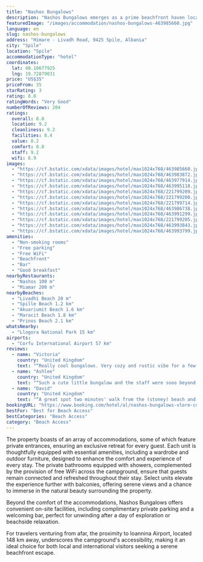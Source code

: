 ```yaml
---
title: "Nashos Bungalows"
description: "Nashos Bungalows emerges as a prime beachfront haven located in the serene Spile, just moments away from the pristine shores of Livadhi Beach."
featuredImage: "/images/accommodation/nashos-bungalows-463985660.jpg"
language: en
slug: nashos-bungalows
address: "Himare - Livadh Road, 9425 Spile, Albania"
city: "Spile"
location: "Spile"
accommodationType: "hotel"
coordinates:
  lat: 40.10677925
  lng: 19.72879031
price: "US$35"
priceFrom: 35
starRating: 3
rating: 8.8
ratingWords: "Very Good"
numberOfReviews: 204
ratings:
  overall: 8.8
  location: 9.2
  cleanliness: 9.2
  facilities: 8.4
  value: 8.2
  comfort: 8.8
  staff: 9.2
  wifi: 8.9
images:
  - "https://cf.bstatic.com/xdata/images/hotel/max1024x768/463985660.jpg?k=cc9bf2028c9cb0fc993cd9dff3c5de92c4889a29196f986954eb739faa4ef2c5&o=&hp=1"
  - "https://cf.bstatic.com/xdata/images/hotel/max1024x768/463983872.jpg?k=cc3adae73c6f4ef8faa8a3cdb47675fb550b868f5548a94a504b7bd9b9ca073c&o=&hp=1"
  - "https://cf.bstatic.com/xdata/images/hotel/max1024x768/463977914.jpg?k=eb7740813a686c65d3bbdc5c1a3e432ad9b74b06dc8c53f746a48e57923f5960&o=&hp=1"
  - "https://cf.bstatic.com/xdata/images/hotel/max1024x768/463995118.jpg?k=6c75df6c264994419c7bb727ffa82452f5e3cff8ad59b954b4a2f2271986e80a&o=&hp=1"
  - "https://cf.bstatic.com/xdata/images/hotel/max1024x768/221799209.jpg?k=434fc2e93d409ae9c4931e69df9e4df74e052c05a5e41f7f8fef90104ee34395&o=&hp=1"
  - "https://cf.bstatic.com/xdata/images/hotel/max1024x768/221799200.jpg?k=3f9ff9b48fbd99a701df00836524b486a007c2602a08fcc86ba696a1b86bf369&o=&hp=1"
  - "https://cf.bstatic.com/xdata/images/hotel/max1024x768/221799714.jpg?k=12b1e2d13b4f4f35f2cef259331be41ae5dece2310d0ac55caf74f4fa617242e&o=&hp=1"
  - "https://cf.bstatic.com/xdata/images/hotel/max1024x768/463986738.jpg?k=5e556bf08efe2d1739c232b2d13fa94692c20fd1be2dd9272d1141cfcb900f62&o=&hp=1"
  - "https://cf.bstatic.com/xdata/images/hotel/max1024x768/463991299.jpg?k=0b1ba1fbfcfde4f261bd051841886d4fa3f1d5ca9e81bb4719904e1eca0f71c5&o=&hp=1"
  - "https://cf.bstatic.com/xdata/images/hotel/max1024x768/221799205.jpg?k=1711520d8ef96458900a88bad002f01e7384a8ed4963a0141d604e623706abea&o=&hp=1"
  - "https://cf.bstatic.com/xdata/images/hotel/max1024x768/463993843.jpg?k=959b110e646a015a309f00eb288d8679c3579d51c051113a0214d57c1f84b7b9&o=&hp=1"
  - "https://cf.bstatic.com/xdata/images/hotel/max1024x768/463993799.jpg?k=a72c7b3b49122fbc31deeba16d156e4bc2fd01b948171eb2d9fbf408fcb8a182&o=&hp=1"
amenities:
  - "Non-smoking rooms"
  - "Free parking"
  - "Free WiFi"
  - "Beachfront"
  - "Bar"
  - "Good breakfast"
nearbyRestaurants:
  - "Nashos 100 m"
  - "Miamar 200 m"
nearbyBeaches:
  - "Livadhi Beach 20 m"
  - "Spille Beach 1.2 km"
  - "Akuariumit Beach 1.6 km"
  - "Maracit Beach 1.8 km"
  - "Prinos Beach 2.1 km"
whatsNearby:
  - "Llogora National Park 15 km"
airports:
  - "Corfu International Airport 57 km"
reviews:
  - name: "Victoria"
    country: "United Kingdom"
    text: "“Really cool bungalows. Very cozy and rustic vibe for a few days. Nice view. Comfortable/spacious room. Great for a chilled vacation with friends.”"
  - name: "Ashlee"
    country: "United Kingdom"
    text: "“Such a cute little bungalow and the staff were sooo beyond friendly!”"
  - name: "David"
    country: "United Kingdom"
    text: "“A great spot two minutes' walk from the (stoney) beach and similarly from bars and restaurants. We had a two-floor 'bungalow' and found it comfortable and practical with a great view from the balcony on the upper floor. Breakfast was delicious...”"
bookingURL: "https://www.booking.com/hotel/al/nashos-bungalows-vlore-county.en-gb.html?aid=8035640"
bestFor: "Best for Beach Access"
bestCategories: "Beach Access"
category: "Beach Access"
---
```


The property boasts of an array of accommodations, some of which feature private entrances, ensuring an exclusive retreat for every guest. Each unit is thoughtfully equipped with essential amenities, including a wardrobe and outdoor furniture, designed to enhance the comfort and experience of every stay. The private bathrooms equipped with showers, complemented by the provision of free WiFi across the campground, ensure that guests remain connected and refreshed throughout their stay. Select units elevate the experience further with balconies, offering serene views and a chance to immerse in the natural beauty surrounding the property.

Beyond the comfort of the accommodations, Nashos Bungalows offers convenient on-site facilities, including complimentary private parking and a welcoming bar, perfect for unwinding after a day of exploration or beachside relaxation.

For travelers venturing from afar, the proximity to Ioannina Airport, located 148 km away, underscores the campground's accessibility, making it an ideal choice for both local and international visitors seeking a serene beachfront escape.
